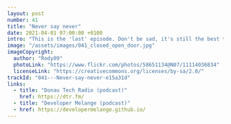 ```yaml
---
layout: post
number: 41
title: "Never say never"
date: 2021-04-01 07:00:00 +0100
intro: "This is the 'last' episode. Don't be sad, it's still the best time to be a developer. In this double episode, we first discuss why we started the podcast, and then how we currently see software development in general."
image: "/assets/images/041_closed_open_door.jpg"
imageCopyright:
  author: "Rody09"
  photoLink: "https://www.flickr.com/photos/58651134@N07/11114036834"
  licenseLink: "https://creativecommons.org/licenses/by-sa/2.0/"
trackId: "041---Never-say-never-e15a31d"
links:
  - title: "Donau Tech Radio (podcast)"
    href: https://dtr.fm/
  - title: "Developer Melange (podcast)"
  - href: https://developermelange.github.io/
---
```

